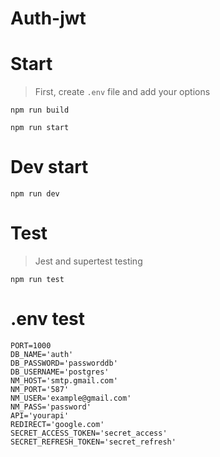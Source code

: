 # Auth-jwt

Start
===

> First, create ```.env``` file and add your options

```
npm run build
```
```
npm run start
```

Dev start
===

```
npm run dev
```

Test
===

> Jest and supertest testing

```
npm run test
```

.env test
===

```
PORT=1000
DB_NAME='auth'
DB_PASSWORD='passworddb'
DB_USERNAME='postgres'
NM_HOST='smtp.gmail.com'
NM_PORT='587'
NM_USER='example@gmail.com'
NM_PASS='password'
API='yourapi'
REDIRECT='google.com'
SECRET_ACCESS_TOKEN='secret_access'
SECRET_REFRESH_TOKEN='secret_refresh'
```
